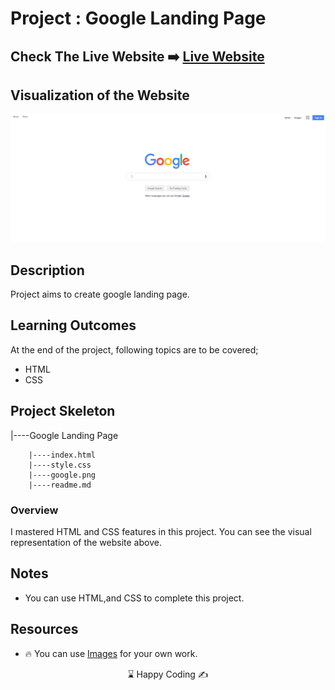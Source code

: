 # Project : Google Landing Page

## Check The Live Website ➡️ [Live Website](https://skycooper.github.io/GoogleClone/)

## Visualization of the Website

![image](./google.png)

## Description
Project aims to create google landing page.

## Learning Outcomes

At the end of the project, following topics are to be covered;
- HTML 
- CSS

## Project Skeleton 
|----Google Landing Page

        |----index.html  
        |----style.css   
        |----google.png
        |----readme.md 


### Overview
I mastered HTML and CSS features in this project. You can see the visual representation of the website above.


## Notes
- You can use HTML,and CSS to complete this project.

## Resources
- 🔥 You can use [Images](./images) for your own work.


<center> ⌛ Happy Coding  ✍ </center>
